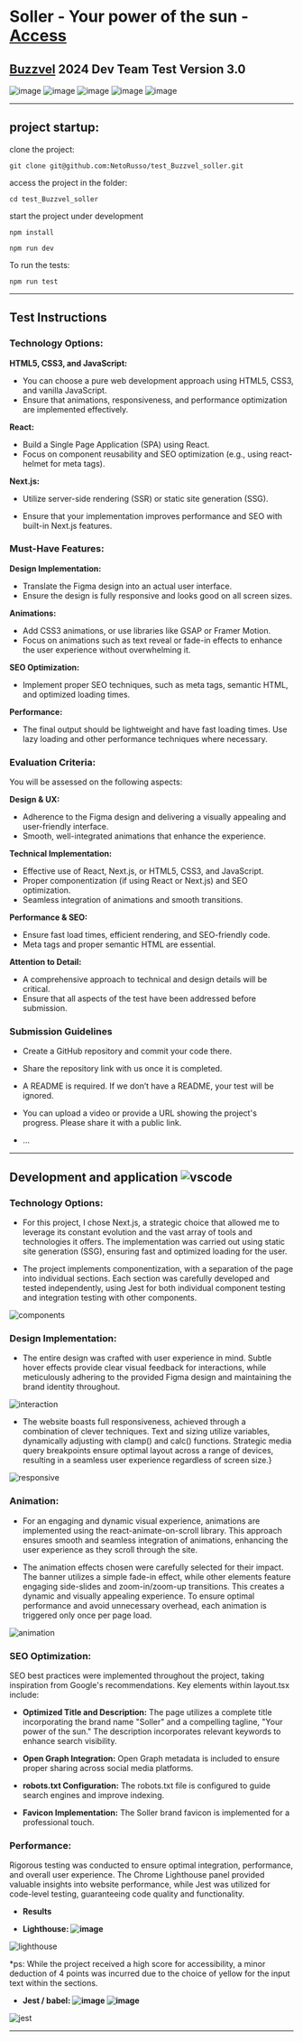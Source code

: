 # Soller - Your power of the sun - [Access](https://test-buzzvel-soller.vercel.app/)
## [Buzzvel](https://buzzvel.com/) 2024 Dev Team Test Version 3.0

![image](https://img.shields.io/badge/next%20js-000000?style=for-the-badge&logo=nextdotjs&logoColor=white) ![image](https://img.shields.io/badge/TypeScript-007ACC?style=for-the-badge&logo=typescript&logoColor=white) ![image](https://img.shields.io/badge/Sass-CC6699?style=for-the-badge&logo=sass&logoColor=white) ![image](https://img.shields.io/badge/Jest-C21325?style=for-the-badge&logo=jest&logoColor=white) ![image](https://img.shields.io/badge/Vercel-000000?style=for-the-badge&logo=vercel&logoColor=white)

---
## project startup:

clone the project:

```
git clone git@github.com:NetoRusso/test_Buzzvel_soller.git
```

access the project in the folder:

```
cd test_Buzzvel_soller
```
start the project under development
```
npm install

npm run dev
```

To run the tests:

```
npm run test
```


---

## Test Instructions

### Technology Options:

**HTML5, CSS3, and JavaScript:**

- You can choose a pure web development approach using HTML5, CSS3, and
vanilla JavaScript.
- Ensure that animations, responsiveness, and performance optimization are
implemented effectively.

**React:**

- Build a Single Page Application (SPA) using React.
- Focus on component reusability and SEO optimization (e.g., using
react-helmet for meta tags).

**Next.js:**

- Utilize server-side rendering (SSR) or static site generation (SSG).

- Ensure that your implementation improves performance and SEO with built-in
Next.js features.

### Must-Have Features:

**Design Implementation:**

- Translate the Figma design into an actual user interface.
- Ensure the design is fully responsive and looks good on all screen sizes.

**Animations:**

- Add CSS3 animations, or use libraries like GSAP or Framer Motion.
- Focus on animations such as text reveal or fade-in effects to enhance the user
experience without overwhelming it.

**SEO Optimization:**

- Implement proper SEO techniques, such as meta tags, semantic HTML, and
optimized loading times.

**Performance:**

- The final output should be lightweight and have fast loading times. Use lazy
loading and other performance techniques where necessary.


### Evaluation Criteria:

You will be assessed on the following aspects:

**Design & UX:**

- Adherence to the Figma design and delivering a visually appealing and
user-friendly interface.
- Smooth, well-integrated animations that enhance the experience.

**Technical Implementation:**

- Effective use of React, Next.js, or HTML5, CSS3, and JavaScript.
- Proper componentization (if using React or Next.js) and SEO optimization.
- Seamless integration of animations and smooth transitions.

**Performance & SEO:**

- Ensure fast load times, efficient rendering, and SEO-friendly code.
- Meta tags and proper semantic HTML are essential.


**Attention to Detail:**

- A comprehensive approach to technical and design details will be critical.
- Ensure that all aspects of the test have been addressed before submission.

### Submission Guidelines

- Create a GitHub repository and commit your code there.
- Share the repository link with us once it is completed.
- A README is required. If we don’t have a README, your test will be
ignored.
- You can upload a video or provide a URL showing the project's progress.
Please share it with a public link.

- ...

---

## Development and application ![vscode](https://img.shields.io/badge/VSCode-0078D4?style=for-the-badge&logo=visual%20studio%20code&logoColor=white)

### Technology Options:

- For this project, I chose Next.js, a strategic choice that allowed me to leverage its constant evolution and the vast array of tools and technologies it offers. The implementation was carried out using static site generation (SSG), ensuring fast and optimized loading for the user.
  
- The project implements componentization, with a separation of the page into individual sections. Each section was carefully developed and tested independently, using Jest for both individual component testing and integration testing with other components.

![components](https://github.com/user-attachments/assets/dbc4ac73-6292-4dbf-9611-f2cd432d842f)

### Design Implementation:

- The entire design was crafted with user experience in mind. Subtle hover effects provide clear visual feedback for interactions, while meticulously adhering to the provided Figma design and maintaining the brand identity throughout.

![interaction](https://github.com/user-attachments/assets/6a8ccba3-2f17-4b23-bcc4-1db4aab81511)

- The website boasts full responsiveness, achieved through a combination of clever techniques. Text and sizing utilize variables, dynamically adjusting with clamp() and calc() functions. Strategic media query breakpoints ensure optimal layout across a range of devices, resulting in a seamless user experience regardless of screen size.}

![responsive](https://github.com/user-attachments/assets/84985f99-8f19-4c9c-91ab-92445cf7a5fb)

### Animation:

- For an engaging and dynamic visual experience, animations are implemented using the react-animate-on-scroll library. This approach ensures smooth and seamless integration of animations, enhancing the user experience as they scroll through the site.

- The animation effects chosen were carefully selected for their impact. The banner utilizes a simple fade-in effect, while other elements feature engaging side-slides and zoom-in/zoom-up transitions. This creates a dynamic and visually appealing experience. To ensure optimal performance and avoid unnecessary overhead, each animation is triggered only once per page load.

![animation](https://github.com/user-attachments/assets/f8689404-a35f-4113-ad19-d86c92743492)

### SEO Optimization:

SEO best practices were implemented throughout the project, taking inspiration from Google's recommendations. Key elements within layout.tsx include:

- **Optimized Title and Description:** The page utilizes a complete title incorporating the brand name "Soller" and a compelling tagline, "Your power of the sun." The description incorporates relevant keywords to enhance search visibility.

- **Open Graph Integration:** Open Graph metadata is included to ensure proper sharing across social media platforms.

- **robots.txt Configuration:** The robots.txt file is configured to guide search engines and improve indexing.

- **Favicon Implementation:** The Soller brand favicon is implemented for a professional touch.

### Performance:

Rigorous testing was conducted to ensure optimal integration, performance, and overall user experience. The Chrome Lighthouse panel provided valuable insights into website performance, while Jest was utilized for code-level testing, guaranteeing code quality and functionality.

- **Results**

- **Lighthouse: ![image](https://img.shields.io/badge/Lighthouse-F44B21?style=for-the-badge&logo=Lighthouse&logoColor=white)**

![lighthouse](https://github.com/user-attachments/assets/04f5c2ad-279f-4a0d-840f-3e4f269ee8f4)

*ps: While the project received a high score for accessibility, a minor deduction of 4 points was incurred due to the choice of yellow for the input text within the sections.

- **Jest / babel: ![image](https://img.shields.io/badge/Jest-C21325?style=for-the-badge&logo=jest&logoColor=white) ![image](https://img.shields.io/badge/Babel-F9DC3E?style=for-the-badge&logo=babel&logoColor=white)**

![jest](https://github.com/user-attachments/assets/4669aa12-898b-4900-9800-fb6d93af94b5) 


---


